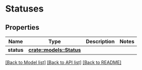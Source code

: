 # Statuses

## Properties

Name | Type | Description | Notes
------------ | ------------- | ------------- | -------------
**status** | [**crate::models::Status**](Status.md) |  | 

[[Back to Model list]](../README.md#documentation-for-models) [[Back to API list]](../README.md#documentation-for-api-endpoints) [[Back to README]](../README.md)


